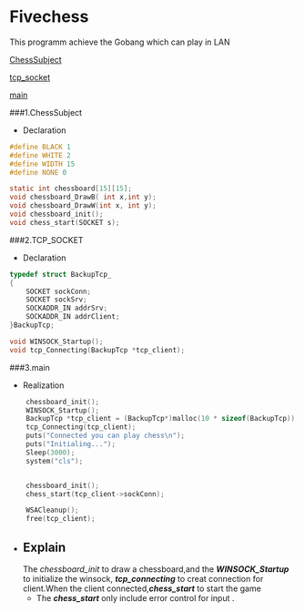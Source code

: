 # Fivechess

This programm achieve the Gobang  which can play in LAN



[ChessSubject](#1)

[tcp_socket](#2)

[main](#3)

###1.ChessSubject
- Declaration
```C
#define BLACK 1
#define WHITE 2
#define WIDTH 15
#define NONE 0

static int chessboard[15][15];
void chessboard_DrawB( int x,int y);
void chessboard_DrawW(int x, int y);
void chessboard_init();
void chess_start(SOCKET s);
```
###2.TCP_SOCKET
- Declaration
```C
typedef struct BackupTcp_
{
	SOCKET sockConn;
	SOCKET sockSrv;
	SOCKADDR_IN addrSrv;
	SOCKADDR_IN addrClient;
}BackupTcp;

void WINSOCK_Startup();
void tcp_Connecting(BackupTcp *tcp_client);
```

###3.main
- Realization
```c
	chessboard_init();
	WINSOCK_Startup();
	BackupTcp *tcp_client = (BackupTcp*)malloc(10 * sizeof(BackupTcp));
	tcp_Connecting(tcp_client);
	puts("Connected you can play chess\n");
	puts("Initialing...");
	Sleep(3000);
	system("cls");


	chessboard_init();
	chess_start(tcp_client->sockConn);

	WSACleanup();
	free(tcp_client);
```
- Explain
   - 
     The *chessboard_init*  to draw a chessboard,and the ***WINSOCK_Startup*** to initialize the winsock,  ***tcp_connecting***   to creat connection for client.When the client  connected,***chess_start*** to start the game
   - The ***chess_start***  only include error control for input .














